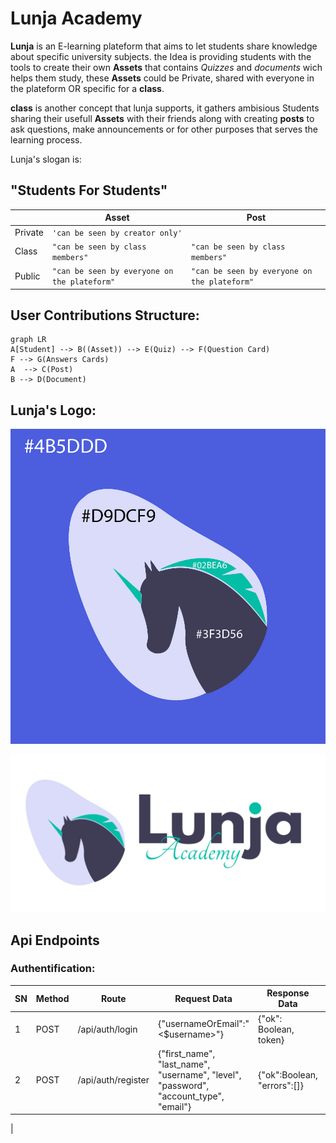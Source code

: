 # Lunja Academy

**Lunja** is an E-learning plateform that aims to let students share knowledge about specific university subjects. the Idea is providing students with the tools to create their own **Assets** that contains *Quizzes* and *documents* wich helps them study, these **Assets** could be Private, shared with everyone in the plateform OR specific for a **class**. 

**class** is another concept that lunja supports, it gathers ambisious Students sharing their usefull **Assets** with their friends along with creating **posts** to ask questions, make announcements or for other purposes that serves the learning process. 

Lunja's slogan is:

## "Students For Students"


|                | Asset                                      | Post                                       |
|----------------|--------------------------------------------|--------------------------------------------|
|Private         |`'can be seen by creator only'`             |                                            |
|Class           |`"can be seen by class members"`            |`"can be seen by class members"`            |
|Public          |`"can be seen by everyone on the plateform"`|`"can be seen by everyone on the plateform"`|

## User Contributions Structure:

```mermaid
graph LR
A[Student] --> B((Asset)) --> E(Quiz) --> F(Question Card)
F --> G(Answers Cards)
A  --> C(Post)
B --> D(Document)
```

## Lunja's Logo:
![alt text](https://raw.githubusercontent.com/LAMNAZZAH/Lunja/main/client/public/logoColorCodes-01.jpg)

![alt text](https://raw.githubusercontent.com/LAMNAZZAH/Lunja/main/client/public/landscapeLogo-01.jpg)

## Api Endpoints
### Authentification:


|     SN           |Method     |Route    |   Request Data | Response Data | description
|----------------|-------------------------------|-----------------------------|--|---|---
|1|POST|/api/auth/login           |{"usernameOrEmail":"<$username>"} | {"ok": Boolean, token} |login
|2|POST|/api/auth/register |{"first_name", "last_name", "username", "level", "password", "account_type", "email"}| {"ok":Boolean, "errors":[]}| register 
|
